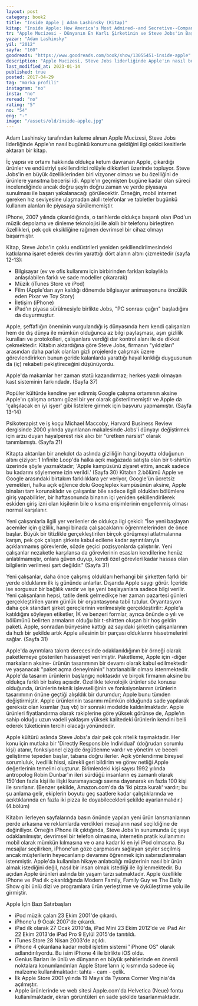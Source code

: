 ```yaml
---
layout: post  
category: book2  
title: "Inside Apple | Adam Lashinsky (Kitap)"  
kitap: "Inside Apple: How America's Most Admired--and Secretive--Company Really Works"  
tr: "Apple Mucizesi - Dünyanın En Karlı Şirketinin ve Steve Jobs'in Başarı Sırrı"  
yazar: "Adam Lashinsky"  
yil: "2012"  
sayfa: "160"  
goodreads: "https://www.goodreads.com/book/show/13055451-inside-apple"
description: "Apple Mucizesi, Steve Jobs liderliğinde Apple'ın nasıl bugünkü konumuna geldiğini ilgi çekici kesitlerle aktaran bir kitap."
last_modified_at: 2023-01-14
published: true
posted: 2017-04-29
tag: "marka profili"
instagram: "no"
insta: "no"
reread: "no"
rating: "5"
no: "54"
eng: "-"
image: "/assets/old/inside-apple.jpg"
---
```


Adam Lashinsky tarafından kaleme alınan Apple Mucizesi, Steve Jobs liderliğinde Apple'ın nasıl bugünkü konumuna geldiğini ilgi çekici kesitlerle aktaran bir kitap.   
  
İç yapısı ve ortamı hakkında oldukça ketum davranan Apple, çıkardığı ürünler ve endüstriyi şekillendirici rolüyle dikkatleri üzerinde topluyor. Steve Jobs'in en büyük özelliklerinden biri vizyoner olması ve bu özelliğini de ürünlere yansıtma becerisi idi. Apple'ın geçmişten bugüne kadar olan süreci incelendiğinde ancak doğru şeyin doğru zaman ve yerde piyasaya sunulması ile başarı yakalanacağı görülecektir. Örneğin, mobil internet gereken hız seviyesine ulaşmadan akıllı telefonlar ve tabletler bugünkü kullanım alanları ile piyasaya sürülememiştir.  
  
iPhone, 2007 yılında çıkarıldığında, o tarihlerde oldukça başarılı olan iPod'un müzik depolama ve dinleme teknolojisi ile akıllı bir telefonu birleştiren özellikleri, pek çok eksikliğine rağmen devrimsel bir cihaz olmayı başarmıştır.  
  
Kitap, Steve Jobs'in çoklu endüstrileri yeniden şekillendirilmesindeki katkılarına işaret ederek devrim yarattığı dört alanın altını çizmektedir (sayfa 12-13):  
- Bilgisayar (ev ve ofis kullanımı için birbirinden farkları kolaylıkla anlaşılabilen farklı ve sade modeller çıkararak)  
- Müzik (iTunes Store ve iPod)  
- Film (Apple'dan ayrı kaldığı dönemde bilgisayar animasyonuna öncülük eden Pixar ve Toy Story)  
- İletişim (iPhone)  
- iPad'ın piyasa sürülmesiyle birlikte Jobs, "PC sonrası çağın" başladığını da duyurmuştur.  
  
Apple, şeffaflığın öneminin vurgulandığı iş dünyasında hem kendi çalışanları hem de dış dünya ile mümkün olduğunca az bilgi paylaşması, aşırı gizlilik kuralları ve protokolleri, çalışanlara verdiği dar kontrol alanı ile de dikkat çekmektedir. Kitabın aktardığına göre Steve Jobs, firmanın "yıldızları" arasından daha parlak olanları gizli projelerde çalışmak üzere görevlendirirken bunun geride kalanlarda yarattığı hayal kırıklığı duygusunun da (iç) rekabeti pekiştireceğini düşünüyordu.  
  
Apple'da makamlar her zaman statü kazandırmaz; herkes yazılı olmayan kast sisteminin farkındadır. (Sayfa 37)  
  
Popüler kültürde kendine yer edinmiş Google çalışma ortamının aksine Apple'ın çalışma ortamı güzel bir yer olarak gösterilmemiştir ve Apple da 'çalışılacak en iyi işyer' gibi listelere girmek için başvuru yapmamıştır. (Sayfa 13-14)  
  
Psikoterapist ve iş koçu Michael Maccoby, Harvard Business Review dergisinde 2000 yılında yayınlanan makalesinde Jobs'i dünyayı değiştirmek için arzu duyan hayalperest risk alıcı bir "üretken narsist" olarak tanımlamıştı. (Sayfa 21)
  
Kitapta aktarılan bir anekdot da aslında gizliliğin hangi boyutta olduğunun altını çiziyor: 1 Infinite Loop'da halka açık mağazada satışta olan bir t-shirtün üzerinde şöyle yazmaktadır; 'Apple kampüsünü ziyaret ettim, ancak sadece bu kadarını söylememe izin verildi.' (Sayfa 30) Kitabın 2.bölümü Apple ve Google arasındaki birtakım farklılıklara yer veriyor, Google'ün ücretsiz yemekleri, halka açık eğlence dolu Googleplex kampüsünün aksine, Apple binaları tam korunaklıdır ve çalışanlar bile sadece ilgili oldukları bölümlere giriş yapabilirler, bir haftasonunda binanın içi yeniden şekillendirilerek eskiden giriş izni olan kişilerin bile o kısma erişimlerinin engellenmiş olması normal karşılanır.  
  
Yeni çalışanlarla ilgili yer verilenler de oldukça ilgi çekici: "İse yeni başlayan acemiler için gizlilik, hangi binada çalışacaklarını öğrenmelerinden de önce başlar. Büyük bir titizlikle gerçekleştirilen birçok görüşmeyi atlatmalarına karşın, pek çok çalışan şirkete kabul edilene kadar ayrıntılarıyla açıklanmamış görevlerde, sözde geçici pozisyonlarda çalıştırılır. Yeni çalışanlar nezaketle karşılansa da görevlerinin esasları kendilerine henüz anlatılmamıştır, onlara güven duyup, kendi özel görevleri kadar hassas olan bilgilerin verilmesi şart değildir." (Sayfa 31)  
  
Yeni çalışanlar, daha önce çalışmış oldukları herhangi bir şirketten farklı bir yerde olduklarını ilk iş gününde anlarlar. Dışarıda Apple saygı görür. İçeride ise sorgusuz bir bağlılık vardır ve işe yeni başlayanlara sadece bilgi verilir. Yeni çalışanların hepsi, tatile denk gelmedikçe her zaman pazartesi günleri gerçekleştirilen yarım günlük bir oryantasyona tabii tutulur. Oryantasyon daha çok standart şirket gereçlerinin verilmesiyle gerçekleştirilir: Apple'a katıldığını söyleyen etiketler, İK ve benzeri formlar, ayrıca önünde o yılı ve bölümünü belirten armaların olduğu bir t-shirtten oluşan bir hoş geldin paketi. Apple, sonradan bünyesine kattığı az sayıdaki şirketin çalışanlarının da hızlı bir şekilde artık Apple ailesinin bir parçası olduklarını hissetmelerini sağlar. (Sayfa 31)  
  
Apple'da ayrıntılara takıntı derecesinde odaklanıldığının bir örneği olarak paketlemeye gösterilen hassasiyet verilmiştir. Paketleme, Apple için -diğer markaların aksine- ürünün tasarımının bir devamı olarak kabul edilmektedir ve yaşanacak "paket açma deneyiminin" hatırlanabilir olması istenmektedir. Apple'da tasarım ürünlerin başlangıç noktasıdır ve birçok firmanın aksine bu oldukça farklı bir bakış açısıdır. Özellikle teknolojik ürünler söz konusu olduğunda, ürünlerin teknik işlevselliğinin ve fonksiyonlarının ürünlerin tasarımının önüne geçtiği alışıldık bir durumdur; Apple bunu tümden değiştirmiştir. Apple ürünlerinin tasarımı mümkün olduğunda sade yapılarak gereksiz olan kısımlar (tuş vb) bir sonraki modelde kaldırılmaktadır. Apple ürünleri fiyatlandırma olarak rakiplerine göre yüksek görünse de, Apple'ın sahip olduğu uzun vadeli yaklaşım yüksek kalitedeki ürünlerin kendini belli ederek tüketicinin tercihi olacağı yönündedir.  
  
Apple kültürü aslında Steve Jobs'a dair pek çok nitelik taşımaktadır. Her konu için mutlaka bir 'Directly Responsible Individual' (doğrudan sorumlu kişi) atanır, fonksiyonel çizgide örgütlenme vardır ve yönetim ve beceri geliştirme tepeden başlar, tabana doğru ilerler. Açık yönlendirme bireysel sorumluluk, ivedilik hissi, sürekli geri bildirim ve görev netliği Apple değerlerinin temelini oluşturur. Birimlerdeki kişi sayısı 1992 yılında antropolog Robin Dunbar'ın ileri sürdüğü insanların eş zamanlı olarak 150'den fazla kişi ile ilişki kuramayacağı savına dayanarak en fazla 100 kişi ile sınırlanır. (Benzer şekilde, Amazon.com'da da 'iki pizza kuralı' vardır; bu şu anlama gelir, ekiplerin boyutu geç saatlere kadar çalıştıklarında ve acıktıklarında en fazla iki pizza ile doyabilecekleri şekilde ayarlanmalıdır.) (4.bölüm)  
  
Kitabın ilerleyen sayfalarında basın önünde yapılan yeni ürün lansmanlarının perde arkasına ve reklamlarda verdikleri mesajların nasıl seçildiğine de değiniliyor. Örneğin iPhone ilk çıktığında, Steve Jobs'in sunumunda üç şeye odaklanılmıştır, devrimsel bir telefon olmasına, internetin pratik kullanımını mobil olarak mümkün kılmasına ve o ana kadar ki en iyi iPod olmasına. Bu mesajlar seçilirken, iPhone'un göze çarpmasını sağlayan şeyler seçilmiş ancak müşterilerin heyecanlanıp devamını öğrenmek için sabırsızlanmaları istenmiştir. Apple'da kullanılan hikaye anlatıcılığı müşterinin nasıl bir ürün almak istediğini değil, nasıl bir insan olmak istediği ile ilgilenmektedir. Bu açıdan Apple ürünleri aslında bir yaşam tarzı satmaktadır. Apple özellikle iPhone ve iPad ılk çıkarıldığında Modern Family, Family Guy ve The Daily Show gibi ünlü dizi ve programlara ürün yerleştirme ve öyküleştirme yolu ile girmiştir.  
  
Apple İçin Bazı Satırbaşları  
- iPod müzik çaları 23 Ekim 2001'de çıkardı.
- iPhone'u 9 Ocak 2007'de çıkardı.
- iPad ılk olarak 27 Ocak 2010'da, iPad Mini 23 Ekim 2012'de ve iPad Air 22 Ekim 2013'de iPad Pro 9 Eylül 2015'de tanıtıldı.
- iTunes Store 28 Nisan 2003'de açıldı.
- iPhone 4 çıkarılana kadar mobil işletim sistemi "iPhone OS" olarak adlandırılıyordu. Bu isim iPhone 4 ile birlikte iOS oldu.
- Genius Barları ile ünlü ve dünyanın en büyük şehirlerinde en önemli noktalara konumlandırılan Apple Store'ların iç kısmında sadece üç malzeme kullanılmaktadır: tahta - cam - çelik.
- İlk Apple Store 2001 yılında 19 Mayıs'da Tysons Corner Virginia'da açılmıştır.
- Apple ürünlerinde ve web sitesi Apple.com'da Helvetica (Neue) fontu kullanılmaktadır, ekran görüntüleri en sade şekilde tasarlanmaktadır.
 
